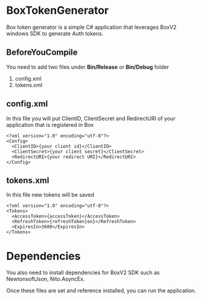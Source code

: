 # BoxTokenGenerator
Box token generator is a simple C# application that leverages BoxV2 windows SDK to generate Auth tokens.

## BeforeYouCompile
You need to add two files under __Bin/Release__  or __Bin/Debug__ folder
1. config.xml
2. tokens.xml

## config.xml
In this file you will put ClientID, ClientSecret and RedirectURI of your application that is registered in Box

```
<?xml version="1.0" encoding="utf-8"?>
<Config>
  <ClientID>{your client id}</ClientID>
  <ClientSecret>{your client secret}</ClientSecret>
  <RedirectURI>{your redirect URI}</RedirectURI>
</Config>
```

## tokens.xml
In this file new tokens will be saved

```
<?xml version="1.0" encoding="utf-8"?>
<Tokens>
  <AccessToken>{accessToken}</AccessToken>
  <RefreshToken>{refreshToken}en}</RefreshToken>
  <ExpiresIn>3600</ExpiresIn>
</Tokens>
```

# Dependencies
You also need to install dependencies for BoxV2 SDK such as NewtonsoftJson, Nito.AsyncEx. 

Once these files are set and reference installed, you can run the application.